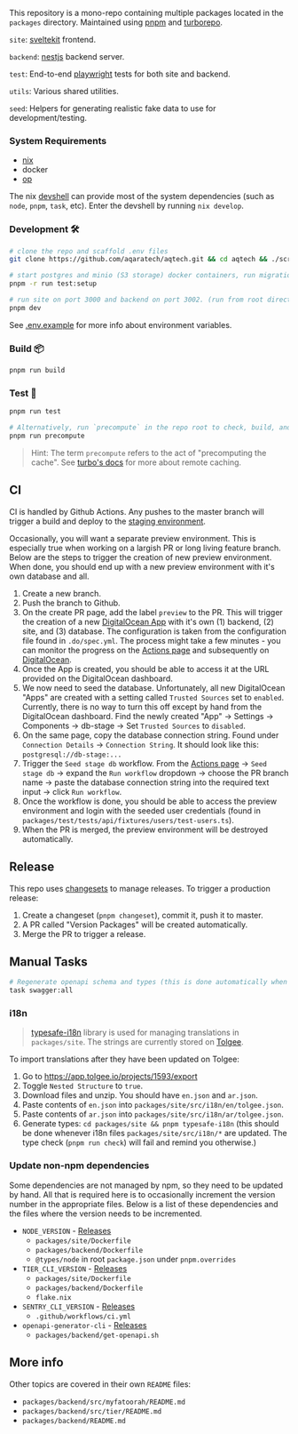 This repository is a mono-repo containing multiple packages located in the `packages` directory. Maintained using [pnpm](https://pnpm.io/) and [turborepo](https://turborepo.org/).

`site`: [sveltekit](https://kit.svelte.dev) frontend.

`backend`: [nestjs](https://github.com/nestjs/nest) backend server.

`test`: End-to-end [playwright](https://playwright.dev) tests for both site and backend.

`utils`: Various shared utilities.

`seed`: Helpers for generating realistic fake data to use for development/testing.

### System Requirements

- [nix](https://zero-to-nix.com/start/install)
- docker
- [op](https://developer.1password.com/docs/cli/)

The nix [devshell](https://zero-to-nix.com/concepts/dev-env) can provide most of the system dependencies (such as `node`, `pnpm`, `task`, etc). Enter the devshell by running `nix develop`.

### Development 🛠️

```bash
# clone the repo and scaffold .env files
git clone https://github.com/aqaratech/aqtech.git && cd aqtech && ./scripts/scaffold-worktree.sh

# start postgres and minio (S3 storage) docker containers, run migrations, and seed the database. While the seeded data is mostly random, a set of constant test users are always created. Their details can be found in `packages/test/tests/api/fixtures/users/test-users.ts`.
pnpm -r run test:setup

# run site on port 3000 and backend on port 3002. (run from root directory)
pnpm dev
```

See [.env.example](.env.example) for more info about environment variables.

### Build 📦

```bash
pnpm run build
```

### Test 🧪

```bash
pnpm run test

# Alternatively, run `precompute` in the repo root to check, build, and test all packages.
pnpm run precompute
```

> Hint: The term `precompute` refers to the act of "precomputing the cache". See [turbo's docs](https://turbo.build/repo/docs/core-concepts/remote-caching#a-single-shared-cache) for more about remote caching.

## CI

CI is handled by Github Actions. Any pushes to the master branch will trigger a build and deploy to the [staging environment](https://cloud.digitalocean.com/projects/95f2e61f-f483-4518-89ae-79b1d9200dd9/resources?i=404036).

Occasionally, you will want a separate preview environment. This is especially true when working on a largish PR or long living feature branch. Below are the steps to trigger the creation of new preview environment. When done, you should end up with a new preview environment with it's own database and all.

1. Create a new branch.
2. Push the branch to Github.
3. On the create PR page, add the label `preview` to the PR. This will trigger the creation of a new [DigitalOcean App](https://docs.digitalocean.com/products/app-platform/) with it's own (1) backend, (2) site, and (3) database. The configuration is taken from the configuration file found in `.do/spec.yml`. The process might take a few minutes - you can monitor the progress on the [Actions page](https://github.com/aqaratech/aqtech/actions) and subsequently on [DigitalOcean](https://cloud.digitalocean.com/projects/95f2e61f-f483-4518-89ae-79b1d9200dd9/resources?i=404036).
4. Once the App is created, you should be able to access it at the URL provided on the DigitalOcean dashboard.
5. We now need to seed the database. Unfortunately, all new DigitalOcean "Apps" are created with a setting called `Trusted Sources` set to `enabled`. Currently, there is no way to turn this off except by hand from the DigitalOcean dashboard. Find the newly created "App" -> Settings -> Components -> db-stage -> Set `Trusted Sources` to `disabled`.
6. On the same page, copy the database connection string. Found under `Connection Details` -> `Connection String`. It should look like this: `postgresql://db-stage:...`
7. Trigger the `Seed stage db` workflow. From the [Actions page](https://github.com/aqaratech/aqtech/actions) -> `Seed stage db` -> expand the `Run workflow` dropdown -> choose the PR branch name -> paste the database connection string into the required text input -> click `Run workflow`.
8. Once the workflow is done, you should be able to access the preview environment and login with the seeded user credentials (found in `packages/test/tests/api/fixtures/users/test-users.ts`).
9. When the PR is merged, the preview environment will be destroyed automatically.

## Release

This repo uses [changesets](https://github.com/changesets/changesets) to manage releases. To trigger a production release:

1. Create a changeset (`pnpm changeset`), commit it, push it to master.
2. A PR called "Version Packages" will be created automatically.
3. Merge the PR to trigger a release.

## Manual Tasks

```bash
# Regenerate openapi schema and types (this is done automatically when running `pnpm precompute`)
task swagger:all
```

### i18n

> [typesafe-i18n](https://github.com/ivanhofer/typesafe-i18n) library is used for managing translations in `packages/site`. The strings are currently stored on [Tolgee](https://tolgee.io/).

To import translations after they have been updated on Tolgee:

1. Go to https://app.tolgee.io/projects/1593/export
1. Toggle `Nested Structure` to `true`.
1. Download files and unzip. You should have `en.json` and `ar.json`.
1. Paste contents of `en.json` into `packages/site/src/i18n/en/tolgee.json`.
1. Paste contents of `ar.json` into `packages/site/src/i18n/ar/tolgee.json`.
1. Generate types: `cd packages/site && pnpm typesafe-i18n` (this should be done whenever i18n files `packages/site/src/i18n/*` are updated. The type check (`pnpm run check`) will fail and remind you otherwise.)

### Update non-npm dependencies

Some dependencies are not managed by npm, so they need to be updated by hand. All that is required here is to occasionally increment the version number in the appropriate files. Below is a list of these dependencies and the files where the version needs to be incremented.

- `NODE_VERSION` - [Releases](https://nodejs.org/en/about/releases/)
  - `packages/site/Dockerfile`
  - `packages/backend/Dockerfile`
  - `@types/node` in root `package.json` under `pnpm.overrides`
- `TIER_CLI_VERSION` - [Releases](https://github.com/tierrun/tier/releases/)
  - `packages/site/Dockerfile`
  - `packages/backend/Dockerfile`
  - `flake.nix`
- `SENTRY_CLI_VERSION` - [Releases](https://github.com/getsentry/sentry-cli/releases)
  - `.github/workflows/ci.yml`
- `openapi-generator-cli` - [Releases](https://github.com/OpenAPITools/openapi-generator/releases)
  - `packages/backend/get-openapi.sh`

## More info

Other topics are covered in their own `README` files:

- `packages/backend/src/myfatoorah/README.md`
- `packages/backend/src/tier/README.md`
- `packages/backend/README.md`

